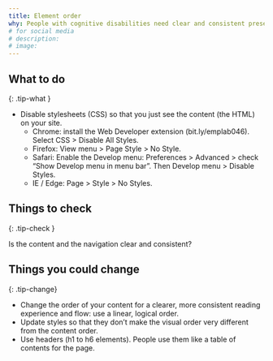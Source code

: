 ```yaml
---
title: Element order
why: People with cognitive disabilities need clear and consistent presentation of information.
# for social media
# description:
# image:
---
```


## What to do
{: .tip-what }

- Disable stylesheets (CSS) so that you just see the content (the HTML) on your site.
  - Chrome: install the Web Developer extension (bit.ly/emplab046). Select CSS > Disable All Styles.
  - Firefox: View menu > Page Style > No Style.
  - Safari: Enable the Develop menu: Preferences > Advanced > check “Show Develop menu in menu bar”. Then Develop menu > Disable Styles.
  - IE / Edge: Page > Style > No Styles.

## Things to check
{: .tip-check }

Is the content and the navigation clear and consistent?

## Things you could change
{: .tip-change}

- Change the order of your content for a clearer, more consistent reading experience and flow: use a linear, logical order.
- Update styles so that they don’t make the visual order very different from the content order.
- Use headers (h1 to h6 elements). People use them like a table of contents for the page.
